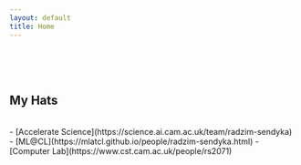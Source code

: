 ```yaml
---
layout: default
title: Home
---
```


<!--
<br><br><br>
## Links
<br>
- [GitHub](https://github.com/radzim)
- [LinkedIn](https://www.linkedin.com/in/sendyka)
-->

<br><br><br>
## My Hats
<br>
- [Accelerate Science](https://science.ai.cam.ac.uk/team/radzim-sendyka)
- [ML@CL](https://mlatcl.github.io/people/radzim-sendyka.html)
- [Computer Lab](https://www.cst.cam.ac.uk/people/rs2071)